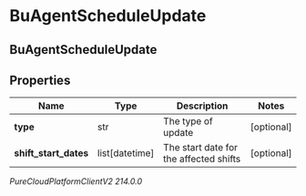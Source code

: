 # BuAgentScheduleUpdate

## BuAgentScheduleUpdate

## Properties

|Name | Type | Description | Notes|
|------------ | ------------- | ------------- | -------------|
| **type** | str | The type of update | [optional] |
| **shift_start_dates** | list[datetime] | The start date for the affected shifts | [optional] |



_PureCloudPlatformClientV2 214.0.0_
